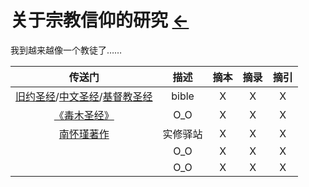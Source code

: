 #  关于宗教信仰的研究  [←](../index.md)

我到越来越像一个教徒了……

| 传送门 | 描述 | 摘本 | 摘录 | 摘引 |
|:---:|:---:|:---:|:---:|:---:|
| [旧约圣经](http://www.jdzhg.com/shengjing/djsj.htm)/[中文圣经](http://www.chinesebibleonline.com/)/[基督教圣经](http://www.godcom.net/) | bible | X | X | X |
| [《毒木圣经》](https://www.pilibook.com/book_2851/) | O_O | X | X | X |
| [南怀瑾著作](http://m.shixiu.net/nanshi/zhuzuo/) | 实修驿站 | X | X | X |
| []() | O_O | X | X | X |
| []() | O_O | X | X | X |
